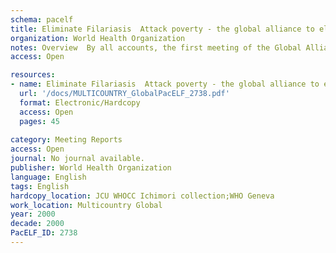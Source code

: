 ```yaml
---
schema: pacelf
title: Eliminate Filariasis  Attack poverty - the global alliance to eliminate lymphatic filariasis
organization: World Health Organization
notes: Overview  By all accounts, the first meeting of the Global Alliance to Eliminate Lymphatic Filariasis convened in Santiago de Compostela, Spain on 4-5 May 2000, was a success. It more than fulfilled its stated goals to review progress in the 18 months since the previous Partnersí Meeting in October 1998, to strengthen the existing Alliance, to seek creative ways to stimulate financial and other support in order to ìreach the first 200 million people at risk by the end of 2004. Overall, more than 25 presentations were made to some 70 participants at the meeting (see list of participants in the Annex). Following the welcoming ceremony and completion of organizational matters, a global overview of the disease and its links to poverty was presented, followed by reports and recommendations from the first meeting of the Technical Advisory Group on the Global Elimination of Lymphatic Filariasis (2-3 May 2000) and the Programme Review Group.
access: Open

resources:
- name: Eliminate Filariasis  Attack poverty - the global alliance to eliminate lymphatic filariasis
  url: '/docs/MULTICOUNTRY_GlobalPacELF_2738.pdf'
  format: Electronic/Hardcopy
  access: Open
  pages: 45
 
category: Meeting Reports
access: Open
journal: No journal available.
publisher: World Health Organization
language: English 
tags: English 
hardcopy_location: JCU WHOCC Ichimori collection;WHO Geneva
work_location: Multicountry Global
year: 2000
decade: 2000
PacELF_ID: 2738
---
```

